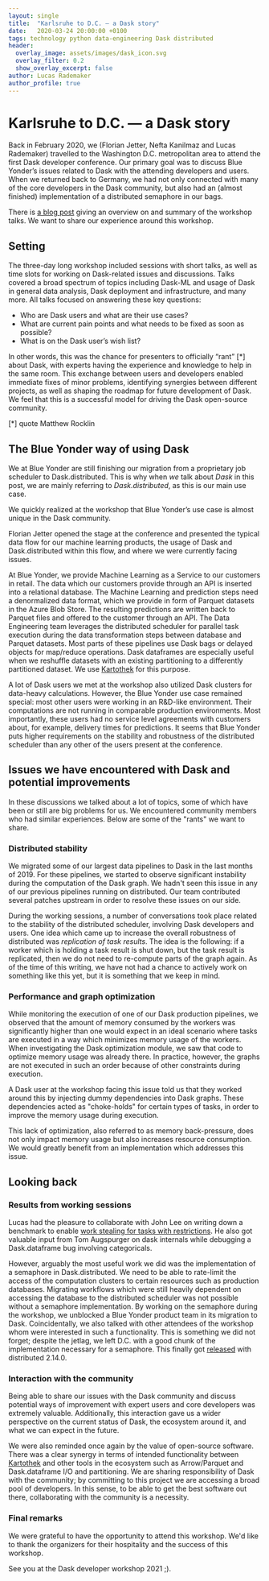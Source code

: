 ```yaml
---
layout: single
title:  "Karlsruhe to D.C. ― a Dask story"
date:   2020-03-24 20:00:00 +0100
tags: technology python data-engineering Dask distributed
header:
  overlay_image: assets/images/dask_icon.svg
  overlay_filter: 0.2
  show_overlay_excerpt: false
author: Lucas Rademaker
author_profile: true
---
```

# Karlsruhe to D.C. ― a Dask story

Back in February 2020, we (Florian Jetter, Nefta Kanilmaz and Lucas Rademaker) travelled to the Washington D.C. metropolitan area to attend the first Dask developer conference. Our primary goal was to discuss Blue Yonder’s issues related to Dask with the attending developers and users. When we returned back to Germany, we had not only connected with many of the core developers in the Dask community, but also had an (almost finished) implementation of a distributed semaphore in our bags. 

There is [a blog post](https://blog.dask.org/2020/04/28/dask-summit) giving an overview on and summary of the workshop talks. We want to share our experience around this workshop. 

## Setting

The three-day long workshop included sessions with short talks, as well as time slots for working on Dask-related issues and discussions.
Talks covered a broad spectrum of topics including Dask-ML and usage of Dask in general data analysis, Dask deployment and infrastructure, and many more. All talks focused on answering these key questions: 

- Who are Dask users and what are their use cases?
- What are current pain points and what needs to be fixed as soon as possible?
- What is on the Dask user’s wish list?

In other words, this was the chance for presenters to officially “rant” [*] about Dask, with experts having the experience and knowledge to help in the same room.
This exchange between users and developers enabled immediate fixes of minor problems, identifying synergies between different projects, as well as shaping the roadmap for future development of Dask. We feel that this is a successful model for driving the Dask open-source community.

[*] quote Matthew Rocklin

## The Blue Yonder way of using Dask

We at Blue Yonder are still finishing our migration from a proprietary job scheduler to Dask.distributed. This is why when _we_ talk about _Dask_ in this post, we are mainly referring to _Dask.distributed_, as this is our main use case.

We quickly realized at the workshop that Blue Yonder’s use case is almost unique in the Dask community.

Florian Jetter opened the stage at the conference and presented the typical data flow for our machine learning products, the usage of Dask and Dask.distributed within this flow, and where we were currently facing issues.
 
At Blue Yonder, we provide Machine Learning as a Service to our customers in retail. The data which our customers provide through an API is inserted into a relational database. The Machine Learning and prediction steps need a denormalized data format, which we provide in form of Parquet datasets in the Azure Blob Store. The resulting predictions are written back to Parquet files and offered to the customer through an API. 
The Data Engineering team leverages the distributed scheduler for parallel task execution during the data transformation steps between database and Parquet datasets. Most parts of these pipelines use Dask bags or delayed objects for map/reduce operations. Dask dataframes are especially useful when we reshuffle datasets with an existing partitioning to a differently partitioned dataset. We use [Kartothek](https://github.com/JDASoftwareGroup/kartothek) for this purpose.

A lot of Dask users we met at the workshop also utilized Dask clusters for data-heavy calculations. However, the Blue Yonder use case remained special: most other users were working in an R&D-like environment. Their computations are not running in comparable production environments. Most importantly, these users had no service level agreements with customers about, for example, delivery times for predictions. It seems that Blue Yonder puts higher requirements on the stability and robustness of the distributed scheduler than any other of the users present at the conference.

## Issues we have encountered with Dask and potential improvements

In these discussions we talked about a lot of topics, some of which have been or still are big problems for us. We encountered community members who had similar experiences. Below are some of the "rants" we want to share.


### Distributed stability
We migrated some of our largest data pipelines to Dask in the last months of 2019. For these pipelines, we started to observe significant instability during the computation of the Dask graph. We hadn't seen this issue in any of our previous pipelines running on distributed. Our team contributed several patches upstream in order to resolve these issues on our side. 
 
During the working sessions, a number of conversations took place related to the stability of the distributed scheduler, involving Dask developers and users.
One idea which came up to increase the overall robustness of distributed was _replication of task results_. The idea is the following: if a worker which is holding a task result is shut down, but the task result is replicated, then we do not need to re-compute parts of the graph again.
As of the time of this writing, we have not had a chance to actively work on something like this yet, but it is something that we keep in mind.

### Performance and graph optimization
While monitoring the execution of one of our Dask production pipelines, we observed that the amount of memory consumed by the workers was significantly higher than one would expect in an ideal scenario where tasks are executed in a way which minimizes memory usage of the workers.
When investigating the Dask.optimization module, we saw that code to optimize memory usage was already there. In practice, however, the graphs are not executed in such an order because of other constraints during execution.

A Dask user at the workshop facing this issue told us that they worked around this by injecting dummy dependencies into Dask graphs. These dependencies acted as "choke-holds" for certain types of tasks, in order to improve the memory usage during execution.

This lack of optimization, also referred to as memory back-pressure, does not only impact memory usage but also increases resource consumption. We would greatly benefit from an implementation which addresses this issue.

## Looking back

### Results from working sessions
Lucas had the pleasure to collaborate with John Lee on writing down a benchmark to enable [work stealing for tasks with restrictions](https://github.com/Dask/distributed/pull/3069). He also got valuable input from Tom Augspurger on dask internals while debugging a Dask.dataframe bug involving categoricals.

However, arguably the most useful work we did was the implementation of a semaphore in Dask.distributed.
We need to be able to rate-limit the access of the computation clusters to certain resources such as production databases. Migrating workflows which were still heavily dependent on accessing the database to the distributed scheduler was not possible without a semaphore implementation.
By working on the semaphore during the workshop, we unblocked a Blue Yonder product team in its migration to Dask.
Coincidentally, we also talked with other attendees of the workshop whom were interested in such a functionality.
This is something we did not forget; despite the jetlag, we left D.C. with a good chunk of the implementation necessary for a semaphore. This finally got [released](https://github.com/Dask/distributed/commit/2129b740c1e3f524e5ba40a0b6a77b239d4c1f94) with distributed 2.14.0.

### Interaction with the community
Being able to share our issues with the Dask community and discuss potential ways of improvement with expert users and core developers was extremely valuable. Additionally, this interaction gave us a wider perspective on the current status of Dask, the ecosystem around it, and what we can expect in the future.

We were also reminded once again by the value of open-source software. 
There was a clear synergy in terms of intended functionality between [Kartothek](https://github.com/JDASoftwareGroup/kartothek) and other tools in the ecosystem such as Arrow/Parquet and Dask.dataframe I/O and partitioning.
We are sharing responsibility of Dask with the community; by committing to this project we are accessing a broad pool of developers.
In this sense, to be able to get the best software out there, collaborating with the community is a necessity. 

### Final remarks

We were grateful to have the opportunity to attend this workshop.
We'd like to thank the organizers for their hospitality and the success of this workshop.

See you at the Dask developer workshop 2021 ;).